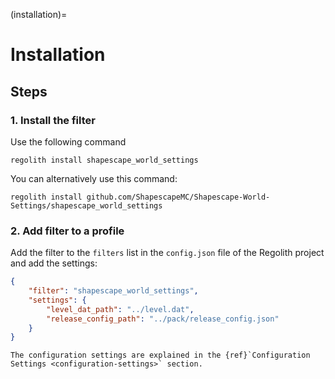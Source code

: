 (installation)=
# Installation

## Steps

### 1. Install the filter
Use the following command

```
regolith install shapescape_world_settings
```

You can alternatively use this command:
```
regolith install github.com/ShapescapeMC/Shapescape-World-Settings/shapescape_world_settings
```

### 2. Add filter to a profile
Add the filter to the `filters` list in the `config.json` file of the Regolith project and add the settings:

```json
{
    "filter": "shapescape_world_settings",
    "settings": {
        "level_dat_path": "../level.dat",
        "release_config_path": "../pack/release_config.json"
    }
}
```

```{note}
The configuration settings are explained in the {ref}`Configuration Settings <configuration-settings>` section.
```